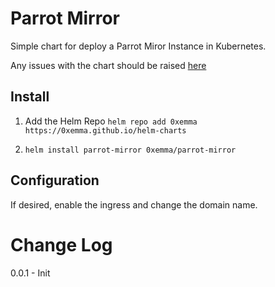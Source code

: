 # Parrot Mirror

Simple chart for deploy a Parrot Miror Instance in Kubernetes.

Any issues with the chart should be raised [here](https://github.com/0xEmma/helm-charts)

## Install

1) Add the Helm Repo `helm repo add 0xemma https://0xemma.github.io/helm-charts`

2) `helm install parrot-mirror 0xemma/parrot-mirror`

## Configuration

If desired, enable the ingress and change the domain name.

# Change Log

0.0.1 - Init
